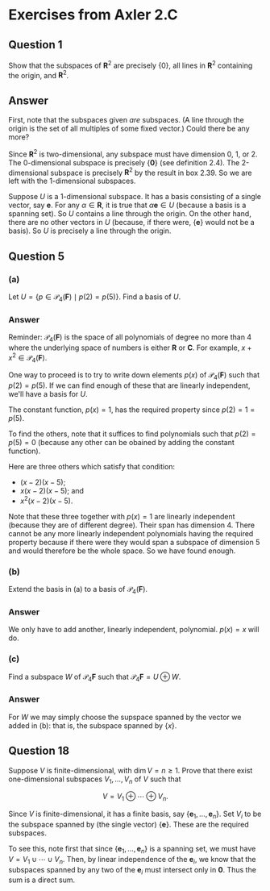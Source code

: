 # Exercises from Axler 2.C

## Question 1

Show that the subspaces of $\mathbf{R}^2$ are precisely $\{0\}$, all
lines in $\mathbf{R}^2$ containing the origin, and $\mathbf{R}^2$.

## Answer

First, note that the subspaces given _are_ subspaces. (A line through
the origin is the set of all multiples of some fixed vector.) Could
there be any more?

Since $\mathbf{R}^2$ is two-dimensional, any subspace must have
dimension 0, 1, or 2. The 0-dimensional subspace is precisely $`\{
\mathbf{0}\}`$ (see definition 2.4). The 2-dimensional subspace is
precisely $\mathbf{R}^2$ by the result in box 2.39. So we are left
with the 1-dimensional subspaces.

Suppose $U$ is a 1-dimensional subspace. It has a basis consisting of
a single vector, say $\mathbf{e}$. For any $\alpha\in\mathbf{R}$, it
is true that $\alpha\mathbf{e}\in U$ (because a basis is a spanning
set). So $U$ contains a line through the origin. On the other hand,
there are no other vectors in $U$ (because, if there were,
$\{\mathbf{e}\}$ would not be a basis). So $U$ is precisely a line
through the origin.

## Question 5

### (a)

Let $`U=\{p\in\mathcal{P}_4(\mathbf{F}) \mid p(2) = p(5)\}`$. Find a
basis of $U$.

### Answer

Reminder: $\mathcal{P}_4(\mathbf{F})$ is the space of all polynomials
of degree no more than 4 where the underlying space of numbers is
either $\mathbf{R}$ or $\mathbf{C}$. For example, $x + x^2\in
\mathcal{P}_4(\mathbf{F})$.

One way to proceed is to try to write down elements $p(x)$ of
$\mathcal{P}_4(\mathbf{F})$ such that $p(2)=p(5)$. If we can find
enough of these that are linearly independent, we'll have a basis for
$U$. 

The constant function, $p(x)=1$, has the required property since
$p(2)=1 = p(5)$.

To find the others, note that it suffices to find polynomials such
that $p(2) = p(5) = 0$ (because any other can be obained by adding the
constant function).

Here are three others which satisfy that condition: 
- $(x-2)(x-5)$; 
- $x(x-2)(x-5)$; and
- $x^2(x-2)(x-5)$. 

Note that these three together with $p(x) = 1$ are linearly
independent (because they are of different degree). Their span has
dimension 4. There cannot be any more linearly independent polynomials
having the required property because if there were they would span a
subspace of dimension 5 and would therefore be the whole space. So we
have found enough.

### (b)

Extend the basis in (a) to a basis of $\mathcal{P}_4(\mathbf{F})$.

### Answer

We only have to add another, linearly independent, polynomial. $p(x)=x$
will do.

### (c) 

Find a subspace $W$ of $\mathcal{P}_4\mathbf{F}$ such that
$\mathcal{P}_4\mathbf{F} = U\oplus W$.

### Answer

For $W$ we may simply choose the supspace spanned by the vector we
added in (b): that is, the subspace spanned by $\{x\}$. 


## Question 18

Suppose $V$ is finite-dimensional, with $\dim V = n\geq 1$. Prove
that there exist one-dimensional subspaces $V_1, \dotsc, V_n$ of $V$
such that
```math
V = V_1\oplus \dotsb \oplus V_n.
```
Since $V$ is finite-dimensional, it has a finite basis, say
$`\{\mathbf{e}_1, \dotsc, \mathbf{e}_n\}`$. Set $V_i$ to be the
subspace spanned by (the single vector) $`\{\mathbf{e}\}`$. These are
the required subspaces.

To see this, note first that since $`\{\mathbf{e}_1, \dotsc,
\mathbf{e}_n\}`$ is a spanning set, we must have $V =
V_1\cup\dotsb\cup V_n$. Then, by linear independence of the
$\mathbf{e}_i$, we know that the subspaces spanned by any two of the
$\mathbf{e}_i$ must intersect only in $\mathbf{0}$. Thus the sum is a
direct sum.

